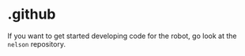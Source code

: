 # .github
If you want to get started developing code for the robot, go look at the `nelson` repository.
